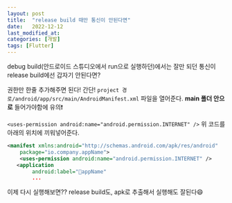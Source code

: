```yaml
---
layout: post
title:  "release build 때만 통신이 안된다면"
date:   2022-12-12
last_modified_at: 
categories: [개발]
tags: [Flutter]
---
```


debug build(안드로이드 스튜디오에서 run으로 실행하던)에서는 잘만 되던 통신이 release build에선 갑자기 안된다면?

권한만 한줄 추가해주면 된다! 간단!
`project 경로/android/app/src/main/AndroidManifest.xml`
파일을 열어준다. **main 폴더 안으로** 들어가야함에 유의❗️

`<uses-permission android:name="android.permission.INTERNET" />` 
위 코드를 아래의 위치에 끼워넣어준다.
```xml
<manifest xmlns:android="http://schemas.android.com/apk/res/android"
    package="io.company.appName">
    <uses-permission android:name="android.permission.INTERNET" /> 
   <application
        android:label="appName"
		...
```
이제 다시 실행해보면??
release build도, apk로 추출해서 실행해도 잘된다😄